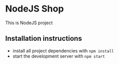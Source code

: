 
# NodeJS Shop

This is NodeJS project 


## Installation instructions
* install all project dependencies with `npm install`
* start the development server with `npm start`
